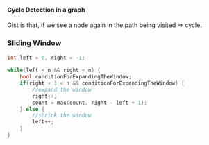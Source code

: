 #### Cycle Detection in a graph
Gist is that, if we see a node again in the path being visited => cycle.

### Sliding Window

```cpp
int left = 0, right = -1;
        
while(left < n && right < n) {
    bool conditionForExpandingTheWindow;
    if(right + 1 < n && conditionForExpandingTheWindow) {
        //expand the window
        right++;
        count = max(count, right - left + 1);
    } else {
        //shrink the window
        left++;
    }
}
```